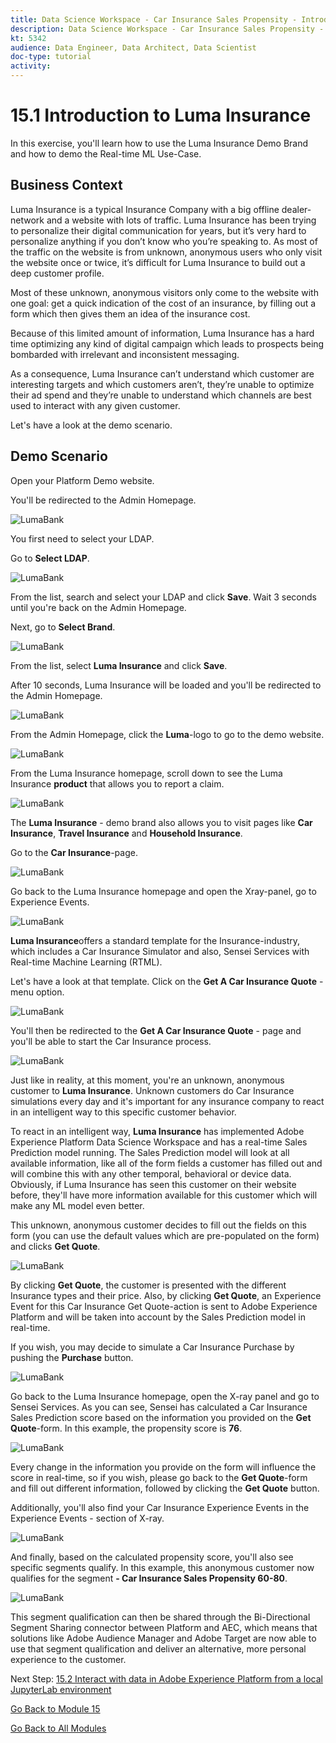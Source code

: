 ```yaml
---
title: Data Science Workspace - Car Insurance Sales Propensity - Introduction to Luma Insurance
description: Data Science Workspace - Car Insurance Sales Propensity - Introduction to Luma Insurance
kt: 5342
audience: Data Engineer, Data Architect, Data Scientist
doc-type: tutorial
activity: 
---
```


# 15.1 Introduction to Luma Insurance

In this exercise, you'll learn how to use the Luma Insurance Demo Brand and how to demo the Real-time ML Use-Case.

## Business Context

Luma Insurance is a typical Insurance Company with a big offline dealer-network and a website with lots of traffic.
Luma Insurance has been trying to personalize their digital communication for years, but it’s very hard to personalize anything if you don’t know who you’re speaking to. As most of the traffic on the website is from unknown, anonymous users who only visit the website once or twice, it’s difficult for Luma Insurance to build out a deep customer profile.

Most of these unknown, anonymous visitors only come to the website with one goal: get a quick indication of the cost of an insurance, by filling out a form which then gives them an idea of the insurance cost.

Because of this limited amount of information, Luma Insurance has a hard time optimizing any kind of digital campaign which leads to prospects being bombarded with irrelevant and inconsistent messaging.

As a consequence, Luma Insurance can’t understand which customer are interesting targets and which customers aren’t, they’re unable to optimize their ad spend and they’re unable to understand which channels are best used to interact with any given customer.

Let's have a look at the demo scenario.

## Demo Scenario

Open your Platform Demo website.

You'll be redirected to the Admin Homepage.

![LumaBank](./images/1.png)

You first need to select your LDAP.

Go to **Select LDAP**.

![LumaBank](./images/2a.png)

From the list, search and select your LDAP and click **Save**. Wait 3 seconds until you're back on the Admin Homepage.

Next, go to **Select Brand**.

![LumaBank](./images/2.png)

From the list, select **Luma Insurance** and click **Save**.

After 10 seconds, Luma Insurance will be loaded and you'll be redirected to the Admin Homepage.

![LumaBank](./images/4.png)

From the Admin Homepage, click the **Luma**-logo to go to the demo website.

![LumaBank](./images/4a.png)

From the Luma Insurance homepage, scroll down to see the Luma Insurance **product** that allows you to report a claim.

![LumaBank](./images/5.png)

The **Luma Insurance** - demo brand also allows you to visit pages like **Car Insurance**, **Travel Insurance** and **Household Insurance**.

Go to the **Car Insurance**-page.

![LumaBank](./images/6.png)

Go back to the Luma Insurance homepage and open the Xray-panel, go to Experience Events.

![LumaBank](./images/6a.png)

**Luma Insurance**offers a standard template for the Insurance-industry, which includes a Car Insurance Simulator and also, Sensei Services with Real-time Machine Learning (RTML).

Let's have a look at that template. Click on the **Get A Car Insurance Quote** - menu option.

![LumaBank](./images/7a.png)

You'll then be redirected to the **Get A Car Insurance Quote** - page and you'll be able to start the Car Insurance process.

![LumaBank](./images/7b.png)

Just like in reality, at this moment, you're an unknown, anonymous customer to **Luma Insurance**. Unknown customers do Car Insurance simulations every day and it's important for any insurance company to react in an intelligent way to this specific customer behavior.

To react in an intelligent way, **Luma Insurance** has implemented Adobe Experience Platform Data Science Workspace and has a real-time Sales Prediction model running. The Sales Prediction model will look at all available information, like all of the form fields a customer has filled out and will combine this with any other temporal, behavioral or device data. Obviously, if Luma Insurance has seen this customer on their website before, they'll have more information available for this customer which will make any ML model even better.

This unknown, anonymous customer decides to fill out the fields on this form (you can use the default values which are pre-populated on the form) and clicks **Get Quote**.

![LumaBank](./images/7c.png)

By clicking **Get Quote**, the customer is presented with the different Insurance types and their price.
Also, by clicking **Get Quote**, an Experience Event for this Car Insurance Get Quote-action is sent to Adobe Experience Platform and will be taken into account by the Sales Prediction model in real-time.

If you wish, you may decide to simulate a Car Insurance Purchase by pushing the **Purchase** button.

![LumaBank](./images/7cp.png)

Go back to the Luma Insurance homepage, open the X-ray panel and go to Sensei Services.
As you can see, Sensei has calculated a Car Insurance Sales Prediction score based on the information you provided on the **Get Quote**-form. In this example, the propensity score is **76**.

![LumaBank](./images/7d.png)

Every change in the information you provide on the form will influence the score in real-time, so if you wish, please go back to the **Get Quote**-form and fill out different information, followed by clicking the **Get Quote** button.

Additionally, you'll also find your Car Insurance Experience Events in the Experience Events - section of X-ray.

![LumaBank](./images/9.png)

And finally, based on the calculated propensity score, you'll also see specific segments qualify. In this example, this anonymous customer now qualifies for the segment **- Car Insurance Sales Propensity 60-80**.

![LumaBank](./images/8.png)

This segment qualification can then be shared through the Bi-Directional Segment Sharing connector between Platform and AEC, which means that solutions like Adobe Audience Manager and Adobe Target are now able to use that segment qualification and deliver an alternative, more personal experience to the customer.

Next Step: [15.2 Interact with data in Adobe Experience Platform from a local JupyterLab environment](./ex2.md)

[Go Back to Module 15](./data-science-workspace-car-insurance-sales-propensity.md)

[Go Back to All Modules](../../overview.md)
